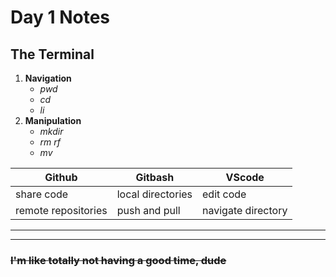 # Day 1 Notes

## The Terminal
1. **Navigation**
    - *pwd*
    - *cd*
    - *li*
2. **Manipulation**
    - *mkdir*
    - *rm rf*
    - *mv*


| Github  |  Gitbash |  VScode |
|---|---|---|
| share code  |  local directories | edit code  |
| remote repositories  |  push and pull |  navigate directory |

---
---
### ~~I'm like totally not having a good time, dude~~

